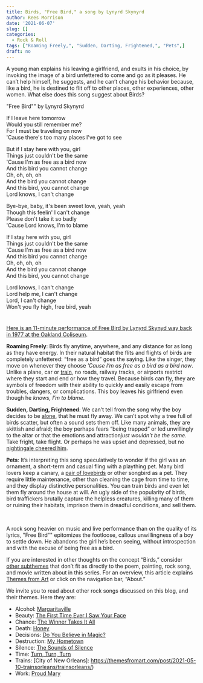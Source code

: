 ```yaml
---
title: Birds, "Free Bird," a song by Lynyrd Skynyrd
author: Rees Morrison
date: '2021-06-07'
slug: []
categories:
  - Rock & Roll
tags: ["Roaming Freely,", "Sudden, Darting, Frightened,", "Pets",]
draft: no
---
```


A young man explains his leaving a girlfriend, and exults in his choice, by invoking the image of a bird unfettered to come and go as it pleases.  He can’t help himself, he suggests, and he can’t change his behavior because, like a bird, he is destined to flit off to other places, other experiences, other women.  What else does this song suggest about Birds?

<!--more-->

"Free Bird"" by Lynyrd Skynyrd

If I leave here tomorrow  
Would you still remember me?  
For I must be traveling on now  
'Cause there's too many places I've got to see  

But if I stay here with you, girl  
Things just couldn't be the same  
'Cause I'm as free as a bird now  
And this bird you cannot change  
Oh, oh, oh, oh  
And the bird you cannot change  
And this bird, you cannot change  
Lord knows, I can't change  

Bye-bye, baby, it's been sweet love, yeah, yeah  
Though this feelin' I can't change  
Please don't take it so badly  
'Cause Lord knows, I'm to blame  

If I stay here with you, girl  
Things just couldn't be the same  
'Cause I'm as free as a bird now  
And this bird you cannot change  
Oh, oh, oh, oh   
And the bird you cannot change  
And this bird, you cannot change  

Lord knows, I can't change  
Lord help me, I can't change  
Lord, I can't change  
Won't you fly high, free bird, yeah  

# <poem lyric end>

[Here is an 11-minute performance of Free Bird by Lynyrd Skynyd way back in 1977 at the Oakland Coliseum](https://www.youtube.com/watch?v=QxIWDmmqZzY).

**Roaming Freely**: Birds fly anytime, anywhere, and any distance for as long as they have energy.  In their natural habitat the flits and flights of birds are completely unfettered: “free as a bird” goes the saying.  Like the singer, they move on whenever they choose *’Cause I’m as free as a bird as a bird now*.  Unlike a plane, car or [train](https://themesfromart.com/post/2021-05-10-trains-additional-subthemes/trainsaddl/), no roads, railway tracks, or airports restrict where they start and end or how they travel.  Because birds can fly, they are symbols of freedom with their ability to quickly and easily escape from troubles, dangers, or complications.  This boy leaves his girlfriend even though he *knows, I’m to blame*.

**Sudden, Darting, Frightened**:  We can’t tell from the song why the boy decides to be [alone](https://themesfromart.com/post/2021-06-07-birds-the-magpie-a-painting-by-claude-monet/birdsmagpie/), that he must fly away.  We can’t spot why a tree full of birds scatter, but often a sound sets them off.  Like many animals, they are skittish and afraid; the boy perhaps fears “being trapped” or led unwillingly to the altar or that the emotions and attraction*just wouldn’t be the same*.  Take fright, take flight.  Or perhaps he was upset and depressed, but no [nightingale cheered him](https://themesfromart.com/post/2021-06-14-birds-ode-to-a-nightingale-a-poem-by-john-keats/birdskeats/).

**Pets**:  It’s interpreting this song speculatively to wonder if the girl was an ornament, a short-term and casual fling with a plaything pet.  Many bird lovers keep a canary, a [pair of lovebirds](https://themesfromart.com/post/2021-06-07-birds-the-birds-a-movie-directed-by-alfred-hitchcock/birdsthebirds/) or other songbird as a pet.  They require little maintenance, other than cleaning the cage from time to time, and they display distinctive personalities.  You can train birds and even let them fly around the house at will.  An ugly side of the popularity of birds, bird traffickers brutally capture the helpless creatures, killing many of them or ruining their habitats, imprison them in dreadful conditions, and sell them.  

&nbsp;

A rock song heavier on music and live performance than on the quality of its lyrics, "Free Bird"" epitomizes the footloose, callous unwillingness of a boy to settle down.  He abandons the girl he’s been seeing, without introspection and with the excuse of being free as a bird.

If you are interested in other thoughts on the concept “Birds,” consider [other subthemes](Add) that don’t fit as directly to the poem, painting, rock song, and movie written about in this series.  For an overview, this article explains [Themes from Art](http://bit.ly/3sRXopI) or click on the navigation bar, “About.”

We invite you to read about other rock songs discussed on this blog, and their themes.  Here they are: 

* Alcohol: [Margaritaville](https://themesfromart.com/post/2021-02-01-alcohol-margaritaville-buffet/alcoholmargarita/)
* Beauty: [The First Time Ever I Saw Your Face](https://themesfromart.com/post/2021-04-21-beautyflack/beautyflack/)
* Chance: [The Winner Takes It All](https://themesfromart.com/post/2021-03-14-chancechurch/chancechurch/)
* Death: [Honey](https://themesfromart.com/post/2021-05-03-death-from-honey-sung-by-bobby-goldsboro/deathhoney/)
* Decisions: [Do You Believe in Magic?](https://themesfromart.com/post/2021-02-08-decisions-from-do-you-believe-in-magic-a-song-by-the-lovin-spoonful/decisionsmagicspoonful/)
* Destruction:	[My Hometown](https://themesfromart.com/post/2021-02-18-destruction-from-my-hometown-a-rock-ballad-by-bruce-springsteen/destructhometown/)
* Silence: [The Sounds of Silence](https://themesfromart.com/post/2021-04-08-silencesounds/silencesounds/)
* Time:	[Turn, Turn, Turn](https://themesfromart.com/post/2021-03-08-time-from-turn-turn-turn-by-the-byrds/timeturnturn/)
* Trains: [City of New Orleans]: https://themesfromart.com/post/2021-05-10-trainsorleans/trainsorleans/)
* Work:	 [Proud Mary](https://themesfromart.com/post/2021-02-26-workproud/workproud/)

